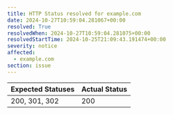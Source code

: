 ```yaml
---
title: HTTP Status resolved for example.com
date: 2024-10-27T10:59:04.281067+00:00
resolved: True
resolvedWhen: 2024-10-27T10:59:04.281075+00:00
resolvedStartTime: 2024-10-25T21:09:43.191474+00:00
severity: notice
affected:
  - example.com
section: issue
---
```


| Expected Statuses | Actual Status  |
|-------------------|----------------|
| 200, 301, 302 | 200 |
